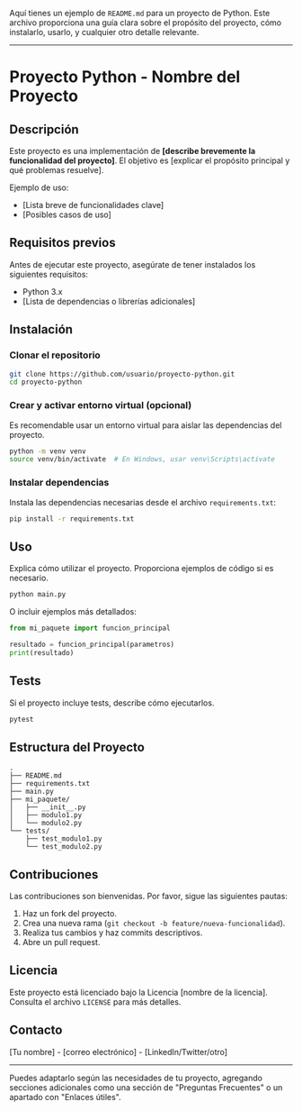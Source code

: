 Aquí tienes un ejemplo de `README.md` para un proyecto de Python. Este archivo proporciona una guía clara sobre el propósito del proyecto, cómo instalarlo, usarlo, y cualquier otro detalle relevante.

---

# Proyecto Python - Nombre del Proyecto

## Descripción

Este proyecto es una implementación de **[describe brevemente la funcionalidad del proyecto]**. El objetivo es [explicar el propósito principal y qué problemas resuelve].

Ejemplo de uso:
- [Lista breve de funcionalidades clave]
- [Posibles casos de uso]

## Requisitos previos

Antes de ejecutar este proyecto, asegúrate de tener instalados los siguientes requisitos:

- Python 3.x
- [Lista de dependencias o librerías adicionales]

## Instalación

### Clonar el repositorio

```bash
git clone https://github.com/usuario/proyecto-python.git
cd proyecto-python
```

### Crear y activar entorno virtual (opcional)

Es recomendable usar un entorno virtual para aislar las dependencias del proyecto.

```bash
python -m venv venv
source venv/bin/activate  # En Windows, usar venv\Scripts\activate
```

### Instalar dependencias

Instala las dependencias necesarias desde el archivo `requirements.txt`:

```bash
pip install -r requirements.txt
```

## Uso

Explica cómo utilizar el proyecto. Proporciona ejemplos de código si es necesario.

```bash
python main.py
```

O incluir ejemplos más detallados:

```python
from mi_paquete import funcion_principal

resultado = funcion_principal(parametros)
print(resultado)
```

## Tests

Si el proyecto incluye tests, describe cómo ejecutarlos.

```bash
pytest
```

## Estructura del Proyecto

```plaintext
.
├── README.md
├── requirements.txt
├── main.py
├── mi_paquete/
│   ├── __init__.py
│   ├── modulo1.py
│   └── modulo2.py
└── tests/
    ├── test_modulo1.py
    └── test_modulo2.py
```

## Contribuciones

Las contribuciones son bienvenidas. Por favor, sigue las siguientes pautas:

1. Haz un fork del proyecto.
2. Crea una nueva rama (`git checkout -b feature/nueva-funcionalidad`).
3. Realiza tus cambios y haz commits descriptivos.
4. Abre un pull request.

## Licencia

Este proyecto está licenciado bajo la Licencia [nombre de la licencia]. Consulta el archivo `LICENSE` para más detalles.

## Contacto

[Tu nombre] - [correo electrónico] - [LinkedIn/Twitter/otro]

---

Puedes adaptarlo según las necesidades de tu proyecto, agregando secciones adicionales como una sección de "Preguntas Frecuentes" o un apartado con "Enlaces útiles".